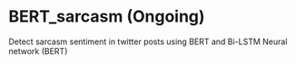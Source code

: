 # BERT_sarcasm (Ongoing)

Detect sarcasm sentiment in twitter posts using BERT and Bi-LSTM Neural network (BERT)
